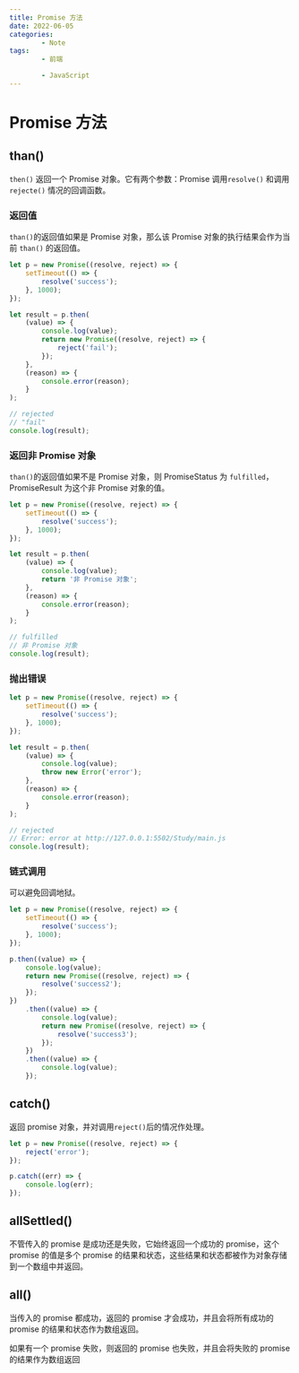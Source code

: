 ```yaml
---
title: Promise 方法
date: 2022-06-05
categories:
        - Note
tags:
        - 前端

        - JavaScript
---
```


# Promise 方法

## than()

`then()` 返回一个 Promise 对象。它有两个参数：Promise 调用`resolve()` 和调用 `rejecte()` 情况的回调函数。

### 返回值

`than()`的返回值如果是 Promise 对象，那么该 Promise 对象的执行结果会作为当前 `than()` 的返回值。

```js
let p = new Promise((resolve, reject) => {
	setTimeout(() => {
		resolve('success');
	}, 1000);
});

let result = p.then(
	(value) => {
		console.log(value);
		return new Promise((resolve, reject) => {
			reject('fail');
		});
	},
	(reason) => {
		console.error(reason);
	}
);

// rejected
// "fail"
console.log(result);
```

### 返回非 Promise 对象

`than()`的返回值如果不是 Promise 对象，则 PromiseStatus 为 `fulfilled`，PromiseResult 为这个非 Promise 对象的值。

```js
let p = new Promise((resolve, reject) => {
	setTimeout(() => {
		resolve('success');
	}, 1000);
});

let result = p.then(
	(value) => {
		console.log(value);
		return '非 Promise 对象';
	},
	(reason) => {
		console.error(reason);
	}
);

// fulfilled
// 非 Promise 对象
console.log(result);
```

### 抛出错误

```js
let p = new Promise((resolve, reject) => {
	setTimeout(() => {
		resolve('success');
	}, 1000);
});

let result = p.then(
	(value) => {
		console.log(value);
		throw new Error('error');
	},
	(reason) => {
		console.error(reason);
	}
);

// rejected
// Error: error at http://127.0.0.1:5502/Study/main.js
console.log(result);
```

### 链式调用

可以避免回调地狱。

```js
let p = new Promise((resolve, reject) => {
	setTimeout(() => {
		resolve('success');
	}, 1000);
});

p.then((value) => {
	console.log(value);
	return new Promise((resolve, reject) => {
		resolve('success2');
	});
})
	.then((value) => {
		console.log(value);
		return new Promise((resolve, reject) => {
			resolve('success3');
		});
	})
	.then((value) => {
		console.log(value);
	});
```

## catch()

返回 promise 对象，并对调用`reject()`后的情况作处理。

```js
let p = new Promise((resolve, reject) => {
	reject('error');
});

p.catch((err) => {
	console.log(err);
});
```

## allSettled()

不管传入的 promise 是成功还是失败，它始终返回一个成功的 promise，这个 promise 的值是多个 promise 的结果和状态，这些结果和状态都被作为对象存储到一个数组中并返回。

## all()

当传入的 promise 都成功，返回的 promise 才会成功，并且会将所有成功的 promise 的结果和状态作为数组返回。

如果有一个 promise 失败，则返回的 promise 也失败，并且会将失败的 promise 的结果作为数组返回
